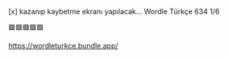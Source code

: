 [x] kazanıp kaybetme ekranı yapılacak...
Wordle Türkçe 634 1/6

🟩🟩🟩🟩🟩

https://wordleturkce.bundle.app/

